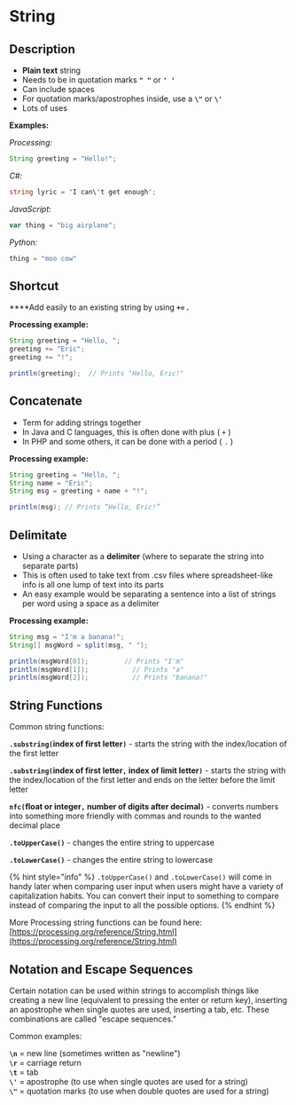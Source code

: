 # String

## Description

* **Plain text** string
* Needs to be in quotation marks **`" "`** or **`' '`**
* Can include spaces
* For quotation marks/apostrophes inside, use a **`\"`** or **`\'`**
* Lots of uses

**Examples:**

_Processing:_

```java
String greeting = "Hello!";
```

_C\#:_

```csharp
string lyric = 'I can\'t get enough';
```

_JavaScript:_

```javascript
var thing = "big airplane";
```

_Python:_

```python
thing = "moo cow"
```

## Shortcut

 ****Add easily to an existing string by using **`+=` .**

**Processing example:**

```java
String greeting = "Hello, ";
greeting += "Eric";
greeting += "!";

println(greeting);  // Prints "Hello, Eric!"
```

## Concatenate

* Term for adding strings together
* In Java and C languages, this is often done with plus \( `+` \)
* In PHP and some others, it can be done with a period \( `.` \)

**Processing example:**

```java
String greeting = "Hello, ";
String name = "Eric";
String msg = greeting + name + "!";

println(msg); // Prints “Hello, Eric!”
```

## **Delimitate**

* Using a character as a **delimiter** \(where to separate the string into separate parts\)
* This is often used to take text from .csv files where spreadsheet-like info is all one lump of text into its parts
* An easy example would be separating a sentence into a list of strings per word using a space as a delimiter

**Processing example:**

```java
String msg = "I'm a banana!";
String[] msgWord = split(msg, " ");

println(msgWord[0]);         // Prints "I'm"
println(msgWord[1]);	       // Prints "a"
println(msgWord[2]);	       // Prints "banana!"
```

## String Functions

Common string functions:

**`.substring(`index of first letter`)`** _-_ starts the string with the index/location of the first letter

**`.substring(`index of first letter`,` index of limit letter`)`** - starts the string with the index/location of the first letter and ends on the letter before the limit letter

**`nfc(`float or integer`,` number of digits after decimal`)`** - converts numbers into something more friendly with commas and rounds to the wanted decimal place

**`.toUpperCase()`** - changes the entire string to uppercase

**`.toLowerCase()`** - changes the entire string to lowercase

{% hint style="info" %}
`.toUpperCase()` and `.toLowerCase()` will come in handy later when comparing user input when users might have a variety of capitalization habits. You can convert their input to something to compare instead of comparing the input to all the possible options.
{% endhint %}

More Processing string functions can be found here: [https://processing.org/reference/String.html](https://processing.org/reference/String.html)

## Notation and Escape Sequences

Certain notation can be used within strings to accomplish things like creating a new line \(equivalent to pressing the enter or return key\), inserting an apostrophe when single quotes are used, inserting a tab, etc. These combinations are called "escape sequences."

Common examples:

**`\n`** = new line \(sometimes written as "newline"\)  
**`\r`** = carriage return  
**`\t`** = tab  
**`\'`** = apostrophe \(to use when single quotes are used for a string\)  
**`\"`** = quotation marks \(to use when double quotes are used for a string\)

